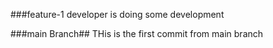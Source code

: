 ###feature-1
developer is doing some development

###main Branch## THis is the first commit from main branch
